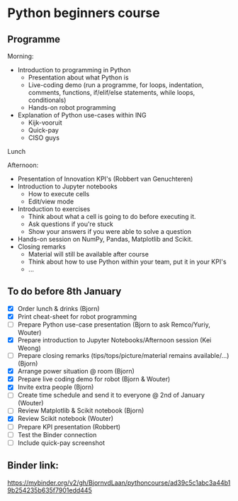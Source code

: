 # Python beginners course

## Programme
Morning:
- Introduction to programming in Python
  - Presentation about what Python is
  - Live-coding demo (run a programme, for loops, indentation, comments, functions, if/elif/else statements, while loops, conditionals)
  - Hands-on robot programming
- Explanation of Python use-cases within ING
  - Kijk-vooruit
  - Quick-pay
  - CISO guys

Lunch

Afternoon:
- Presentation of Innovation KPI's (Robbert van Genuchteren)
- Introduction to Jupyter notebooks
  - How to execute cells
  - Edit/view mode
- Introduction to exercises
  - Think about what a cell is going to do before executing it.
  - Ask questions if you're stuck
  - Show your answers if you were able to solve a question
- Hands-on session on NumPy, Pandas, Matplotlib and Scikit.
- Closing remarks
  - Material will still be available after course
  - Think about how to use Python within your team, put it in your KPI's
  - ...

## To do before 8th January
- [x] Order lunch & drinks (Bjorn)
- [x] Print cheat-sheet for robot programming
- [ ] Prepare Python use-case presentation (Bjorn to ask Remco/Yuriy, Wouter)
- [x] Prepare introduction to Jupyter Notebooks/Afternoon session (Kei Weong)
- [ ] Prepare closing remarks (tips/tops/picture/material remains available/...) (Bjorn)
- [x] Arrange power situation @ room (Bjorn)
- [x] Prepare live coding demo for robot (Bjorn & Wouter)
- [x] Invite extra people (Bjorn)
- [ ] Create time schedule and send it to everyone @ 2nd of January (Wouter)
- [ ] Review Matplotlib & Scikit notebook (Bjorn)
- [x] Review Scikit notebook (Wouter)
- [ ] Prepare KPI presentation (Robbert)
- [ ] Test the Binder connection
- [ ] Include quick-pay screenshot

## Binder link:
https://mybinder.org/v2/gh/BjornvdLaan/pythoncourse/ad39c5c1abc3a44b19b254235b635f7901edd445

